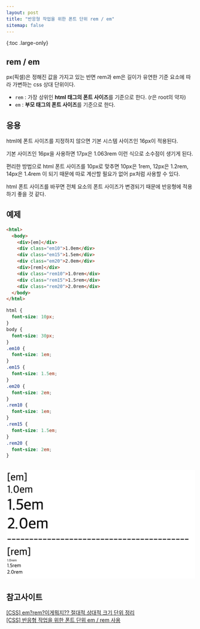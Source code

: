 ```yaml
---
layout: post
title: "반응형 작업을 위한 폰트 단위 rem / em"
sitemap: false
---
```


{:toc .large-only}

## rem / em

px(픽셀)은 정해진 값을 가지고 있는 반면 rem과 em은 길이가 유연한 기준 요소에 따라 가변하는 css 상대 단위이다.

- `rem` : 가장 상위인 **html 태그의 폰트 사이즈**를 기준으로 한다. (r은 root의 약자)
- `em` : **부모 태그의 폰트 사이즈**를 기준으로 한다.

## 응용

html에 폰트 사이즈를 지정하지 않으면 기본 시스템 사이즈인 16px이 적용된다.

기본 사이즈인 16px을 사용하면 17px은 1.063rem 이런 식으로 소수점이 생기게 된다.

편리한 방법으로 html 폰트 사이즈를 10px로 맞추면 10px은 1rem, 12px은 1.2rem, 14px은 1.4rem 이 되기 때문에 따로 계산할 필요가 없어 px처럼 사용할 수 있다.

html 폰트 사이즈를 바꾸면 전체 요소의 폰트 사이즈가 변경되기 때문에 반응형에 적용하기 좋을 것 같다.

## 예제

```html
<html>
  <body>
    <div>[em]</div>
    <div class="em10">1.0em</div>
    <div class="em15">1.5em</div>
    <div class="em20">2.0em</div>
    <div>[rem]</div>
    <div class="rem10">1.0rem</div>
    <div class="rem15">1.5rem</div>
    <div class="rem20">2.0rem</div>
  </body>
</html>
```

```css
html {
  font-size: 10px;
}
body {
  font-size: 30px;
}
.em10 {
  font-size: 1em;
}
.em15 {
  font-size: 1.5em;
}
.em20 {
  font-size: 2em;
}
.rem10 {
  font-size: 1em;
}
.rem15 {
  font-size: 1.5em;
}
.rem20 {
  font-size: 2em;
}
```

<br/>

<img src="/assets/img/blog/2021-08-28-rem-em.png">

## 참고사이트

[[CSS] em?rem?이게뭐지?? 절대적,상대적 크기 단위 정리](https://blog.naver.com/spring1a/221818339504)<br/>
[[CSS] 반응형 작업을 위한 폰트 단위 em / rem 사용](https://yeoninim.tistory.com/38)

